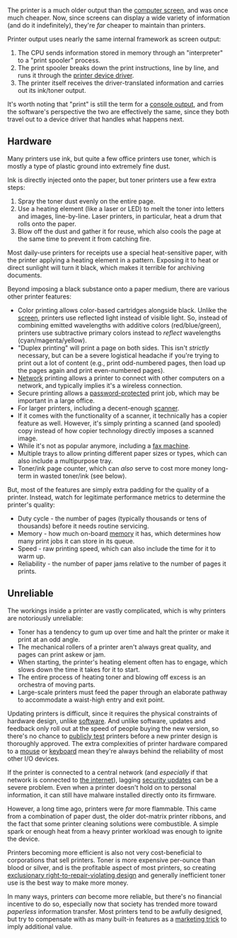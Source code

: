 
The printer is a much older output than the [computer screen](engineering-screen.md), and was once much cheaper. Now, since screens can display a wide variety of information (and do it indefinitely), they're *far* cheaper to maintain than printers.

Printer output uses nearly the same internal framework as screen output:

1. The CPU sends information stored in memory through an "interpreter" to a "print spooler" process.
2. The print spooler breaks down the print instructions, line by line, and runs it through the [printer device driver](computers-os.md).
3. The printer itself receives the driver-translated information and carries out its ink/toner output.

It's worth noting that "print" is still the term for a [console output](computers-cli.md), and from the software's perspective the two are effectively the same, since they both travel out to a device driver that handles what happens next.

## Hardware

Many printers use ink, but quite a few office printers use toner, which is mostly a type of plastic ground into extremely fine dust.

Ink is directly injected onto the paper, but toner printers use a few extra steps:

1. Spray the toner dust evenly on the entire page.
2. Use a heating element (like a laser or LED) to melt the toner into letters and images, line-by-line. Laser printers, in particular, heat a drum that rolls onto the paper.
3. Blow off the dust and gather it for reuse, which also cools the page at the same time to prevent it from catching fire.

Most daily-use printers for receipts use a special heat-sensitive paper, with the printer applying a heating element in a pattern. Exposing it to heat or direct sunlight will turn it black, which makes it terrible for archiving documents.

Beyond imposing a black substance onto a paper medium, there are various other printer features:

- Color printing allows color-based cartridges alongside black. Unlike the [screen](engineering-screen.md), printers use reflected light instead of visible light. So, instead of combining emitted wavelengths with additive colors (red/blue/green), printers use subtractive primary colors instead to *reflect* wavelengths (cyan/magenta/yellow).
- "Duplex printing" will print a page on both sides. This isn't *strictly* necessary, but can be a severe logistical headache if you're trying to print out a lot of content (e.g., print odd-numbered pages, then load up the pages again and print even-numbered pages).
- [Network](networks-computer.md) printing allows a printer to connect with other computers on a network, and typically implies it's a wireless connection.
- Secure printing allows a [password-protected](computers-cysec-authentication.md) print job, which may be important in a large office.
- For larger printers, including a decent-enough [scanner](computers-ocr.md).
- If it comes with the functionality of a scanner, it technically has a copier feature as well. However, it's simply printing a scanned (and spooled) copy instead of how copier technology directly imposes a scanned image.
- While it's not as popular anymore, including a [fax machine](networks-computer.md).
- Multiple trays to allow printing different paper sizes or types, which can also include a multipurpose tray.
- Toner/ink page counter, which can *also* serve to cost more money long-term in wasted toner/ink (see below).

But, most of the features are simply extra padding for the quality of a printer. Instead, watch for legitimate performance metrics to determine the printer's quality:

- Duty cycle - the number of pages (typically thousands or tens of thousands) before it needs routine servicing.
- Memory - how much on-board [memory](computers-memory.md) it has, which determines how many print jobs it can store in its queue.
- Speed - raw printing speed, which can also include the time for it to warm up.
- Reliability - the number of paper jams relative to the number of pages it prints.

## Unreliable

The workings inside a printer are vastly complicated, which is why printers are notoriously unreliable:

- Toner has a tendency to gum up over time and halt the printer or make it print at an odd angle.
- The mechanical rollers of a printer aren't always great quality, and pages can print askew or jam.
- When starting, the printer's heating element often has to engage, which slows down the time it takes for it to start.
- The entire process of heating toner and blowing off excess is an orchestra of moving parts.
- Large-scale printers must feed the paper through an elaborate pathway to accommodate a waist-high entry and exit point.

Updating printers is difficult, since it requires the physical constraints of hardware design, unlike [software](computers-software-design.md). And unlike software, updates and feedback only roll out at the speed of people buying the new version, so there's no chance to [publicly test](computers-software-redesign.md) printers before a new printer design is thoroughly approved. The extra complexities of printer hardware compared to a [mouse](computers-mouse.md) or [keyboard](computers-keyboard.md) mean they're always behind the reliability of most other I/O devices.

If the printer is connected to a central network (and *especially* if that network is connected to [the internet](computers-sofware-webdev.md)), lagging [security updates](computers-cysec.md) can be a severe problem. Even when a printer doesn't hold on to personal information, it can still have malware installed directly onto its firmware.

However, a long time ago, printers were *far* more flammable. This came from a combination of paper dust, the older dot-matrix printer ribbons, and the fact that some printer cleaning solutions were combustible. A simple spark or enough heat from a heavy printer workload was enough to ignite the device.

Printers becoming more efficient is also not very cost-beneficial to corporations that sell printers. Toner is more expensive per-ounce than blood or silver, and is the profitable aspect of most printers, so creating [exclusionary right-to-repair-violating design](faang.md) and generally inefficient toner use is the best way to make more money.

In many ways, printers *can* become more reliable, but there's no financial incentive to do so, especially now that society has trended more toward *paperless* information transfer. Most printers tend to be awfully designed, but try to compensate with as many built-in features as a [marketing trick](marketing.md) to imply additional value.
